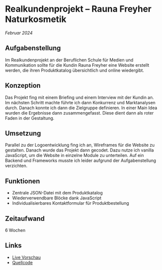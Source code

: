 # Realkundenprojekt – Rauna Freyher Naturkosmetik

*Februar 2024*

## Aufgabenstellung

Im Realkundenprojekt an der Beruflichen Schule für Medien und Kommunikation sollte für die Kundin Rauna Freyher eine Website erstellt werden, die ihren Produktkatalog übersichtlich und online wiedergibt. 

## Konzeption

Das Projekt fing mit einem Briefing und einem Interview mit der Kundin an. Im nächsten Schritt machte führte ich dann Konkurrenz und Marktanalysen durch. Danach konnte ich dann die Zielgruppe definieren. In einer Main Idea wurden die Ergebnisse dann zusammengefasst. Diese dient dann als roter Faden in der Gestaltung.

## Umsetzung

Parallel zu der Logoentwicklung fing ich an, Wireframes für die Website zu gestalten. Danach wurde das Projekt dann gecodet. Dazu nutze ich vanilla JavaScript, um die Website in einzelne Module zu unterteilen. Auf ein Backend und Frameworks musste ich leider aufgrund der Aufgabenstellung verzichten. 

## Funktionen 

- Zentrale JSON-Datei mit dem Produktkatalog
- Wiederverwendbare Blöcke dank JavaScript
- Individualisierbares Kontaktformular für Produktbestellung

## Zeitaufwand

6 Wochen

## Links

- [Live Vorschau](https://tomsoerr.github.io/lf08-rauna-freyher/website/index.html)
- [Quellcode](https://github.com/TomSoerr/lf08-rauna-freyher)

